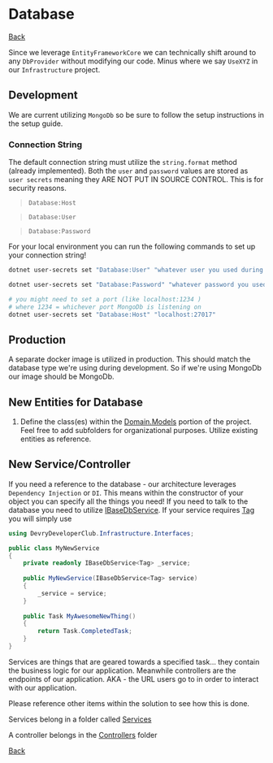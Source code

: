 # Database
[Back](../../Readme.md)

Since we leverage `EntityFrameworkCore` we can technically shift around to any `DbProvider` without modifying our code. Minus where we say
`UseXYZ` in our `Infrastructure` project. 

Development
----

We are current utilizing `MongoDb` so be sure to follow the setup instructions in the setup guide.

### Connection String
The default connection string must utilize the `string.format` method (already implemented). Both the `user` and `password`
values are stored as `user secrets` meaning they ARE NOT PUT IN SOURCE CONTROL. This is for security reasons.

> `Database:Host`

> `Database:User`

> `Database:Password`

For your local environment you can run the following commands to set up your connection string!

```bash
dotnet user-secrets set "Database:User" "whatever user you used during setup" # such as root
```

```bash
dotnet user-secrets set "Database:Password" "whatever password you used during setup"
```

```bash
# you might need to set a port (like localhost:1234 )
# where 1234 = whichever port MongoDb is listening on
dotnet user-secrets set "Database:Host" "localhost:27017"
```

Production
-----

A separate docker image is utilized in production. This should match the database type we're using during development. So if we're using MongoDb our image should be MongoDb.

New Entities for Database
-----
1. Define the class(es) within the [Domain.Models](../../DevryDeveloperClub.Domain/Models/) portion of the project. Feel free to add subfolders for organizational purposes. Utilize existing entities as reference.

New Service/Controller
-----
If you need a reference to the database - our architecture leverages `Dependency Injection` or `DI`. This means within the constructor
of your object you can specify all the things you need! If you need to talk to the database you need to utilize [IBaseDbService](../../DevryDeveloperClub.Infrastructure/Data/IBaseDbService.cs). 
If your service requires [Tag](../../DevryDeveloperClub.Domain/Models/Tag.cs) you will simply use

```c#
using DevryDeveloperClub.Infrastructure.Interfaces;

public class MyNewService
{
    private readonly IBaseDbService<Tag> _service;
    
    public MyNewService(IBaseDbService<Tag> service)
    {
        _service = service;
    }
    
    public Task MyAwesomeNewThing()
    {
        return Task.CompletedTask;
    }
}
```

Services are things that are geared towards a specified task... they contain the business logic for our application. Meanwhile
controllers are the endpoints of our application. AKA - the URL users go to in order to interact with our application.

Please reference other items within the solution to see how this is done. 

Services belong in a folder called [Services](../Services)

A controller belongs in the [Controllers](../Controllers) folder

[Back](../../Readme.md)